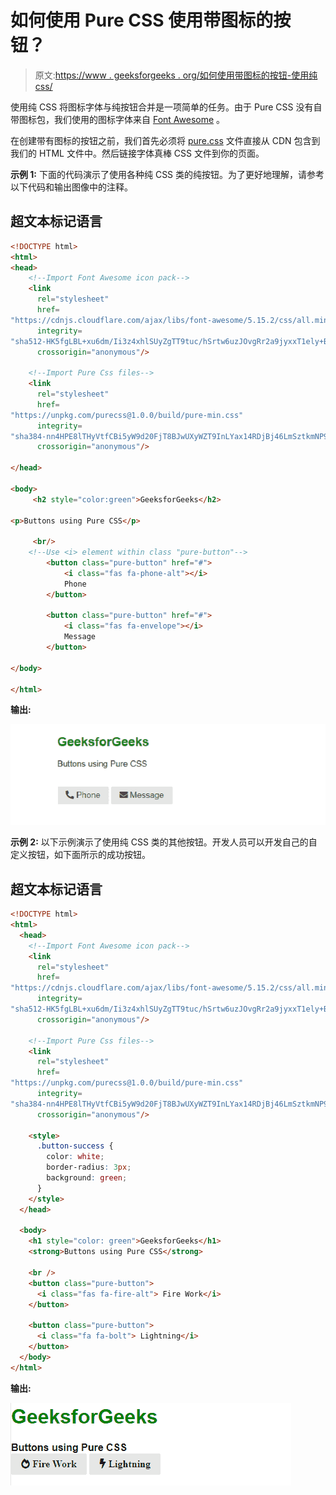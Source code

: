 # 如何使用 Pure CSS 使用带图标的按钮？

> 原文:[https://www . geeksforgeeks . org/如何使用带图标的按钮-使用纯 css/](https://www.geeksforgeeks.org/how-to-use-buttons-with-icons-using-pure-css/)

使用纯 CSS 将图标字体与纯按钮合并是一项简单的任务。由于 Pure CSS 没有自带图标包，我们使用的图标字体来自 [Font Awesome](https://fontawesome.com/) 。

在创建带有图标的按钮之前，我们首先必须将 [pure.css](https://purecss.io/start/) 文件直接从 CDN 包含到我们的 HTML 文件中。然后链接字体真棒 CSS 文件到你的页面。

**示例 1:** 下面的代码演示了使用各种纯 CSS 类的纯按钮。为了更好地理解，请参考以下代码和输出图像中的注释。

## 超文本标记语言

```html
<!DOCTYPE html>
<html>
<head>
    <!--Import Font Awesome icon pack-->
    <link
      rel="stylesheet"
      href=
"https://cdnjs.cloudflare.com/ajax/libs/font-awesome/5.15.2/css/all.min.css"
      integrity=
"sha512-HK5fgLBL+xu6dm/Ii3z4xhlSUyZgTT9tuc/hSrtw6uzJOvgRr2a9jyxxT1ely+B+xFAmJKVSTbpM/CuL7qxO8w=="
      crossorigin="anonymous"/>

    <!--Import Pure Css files-->
    <link
      rel="stylesheet"
      href=
"https://unpkg.com/purecss@1.0.0/build/pure-min.css"
      integrity=
"sha384-nn4HPE8lTHyVtfCBi5yW9d20FjT8BJwUXyWZT9InLYax14RDjBj46LmSztkmNP9w"
      crossorigin="anonymous"/>

</head>

<body>
     <h2 style="color:green">GeeksforGeeks</h2>

<p>Buttons using Pure CSS</p>

     <br/>
    <!--Use <i> element within class "pure-button"-->
        <button class="pure-button" href="#">
            <i class="fas fa-phone-alt"></i>
            Phone
        </button>

        <button class="pure-button" href="#">
            <i class="fas fa-envelope"></i>
            Message
        </button>

</body>

</html>
```

**输出:**

![](img/0f78d7601f3da91b16f9e8a5af468403.png)

**示例 2:** 以下示例演示了使用纯 CSS 类的其他按钮。开发人员可以开发自己的自定义按钮，如下面所示的成功按钮。

## 超文本标记语言

```html
<!DOCTYPE html>
<html>
  <head>
    <!--Import Font Awesome icon pack-->
    <link
      rel="stylesheet"
      href=
"https://cdnjs.cloudflare.com/ajax/libs/font-awesome/5.15.2/css/all.min.css"
      integrity=
"sha512-HK5fgLBL+xu6dm/Ii3z4xhlSUyZgTT9tuc/hSrtw6uzJOvgRr2a9jyxxT1ely+B+xFAmJKVSTbpM/CuL7qxO8w=="
      crossorigin="anonymous"/>

    <!--Import Pure Css files-->
    <link
      rel="stylesheet"
      href=
"https://unpkg.com/purecss@1.0.0/build/pure-min.css"
      integrity=
"sha384-nn4HPE8lTHyVtfCBi5yW9d20FjT8BJwUXyWZT9InLYax14RDjBj46LmSztkmNP9w"
      crossorigin="anonymous"/>

    <style>
      .button-success {
        color: white;
        border-radius: 3px;
        background: green;
      }
    </style>
  </head>

  <body>
    <h1 style="color: green">GeeksforGeeks</h1>
    <strong>Buttons using Pure CSS</strong>

    <br />
    <button class="pure-button">
      <i class="fas fa-fire-alt"> Fire Work</i>
    </button>

    <button class="pure-button">
      <i class="fa fa-bolt"> Lightning</i>
    </button>
  </body>
</html>
```

**输出:**

![](img/424b35093c4276450c78b43d9d2b072d.png)
